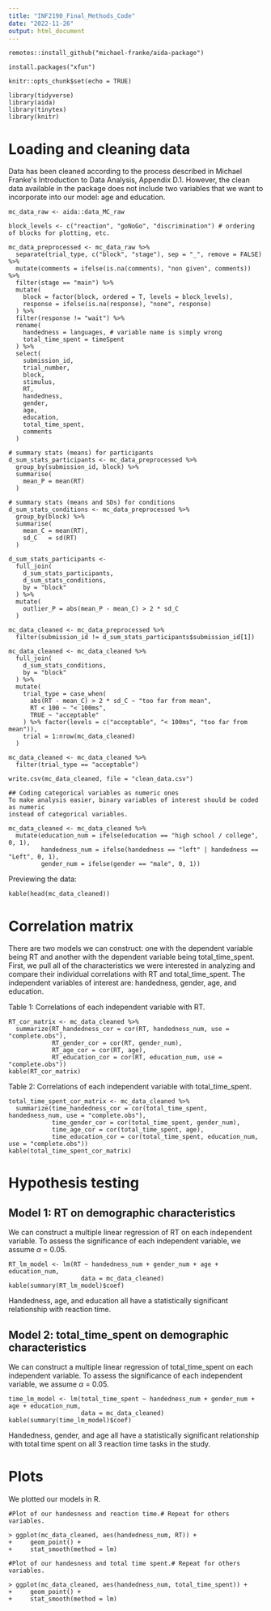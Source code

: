 ```yaml
---
title: "INF2190_Final_Methods_Code"
date: "2022-11-26"
output: html_document
---
```


```
remotes::install_github("michael-franke/aida-package")
```


```
install.packages("xfun")
```


```
knitr::opts_chunk$set(echo = TRUE)

```


```
library(tidyverse)
library(aida)
library(tinytex)
library(knitr)
```

# Loading and cleaning data
Data has been cleaned according to the process described in Michael 
Franke's Introduction to Data Analysis, Appendix D.1. However, the clean data
available in the package does not include two variables that we want to incorporate
into our model: age and education. 


```
mc_data_raw <- aida::data_MC_raw

block_levels <- c("reaction", "goNoGo", "discrimination") # ordering of blocks for plotting, etc. 

mc_data_preprocessed <- mc_data_raw %>% 
  separate(trial_type, c("block", "stage"), sep = "_", remove = FALSE) %>%
  mutate(comments = ifelse(is.na(comments), "non given", comments)) %>% 
  filter(stage == "main") %>% 
  mutate(
    block = factor(block, ordered = T, levels = block_levels),
    response = ifelse(is.na(response), "none", response)
  ) %>%
  filter(response != "wait") %>% 
  rename(
    handedness = languages, # variable name is simply wrong
    total_time_spent = timeSpent
  ) %>% 
  select(
    submission_id, 
    trial_number, 
    block, 
    stimulus, 
    RT, 
    handedness, 
    gender, 
    age, 
    education, 
    total_time_spent,
    comments
  )

# summary stats (means) for participants
d_sum_stats_participants <- mc_data_preprocessed %>% 
  group_by(submission_id, block) %>% 
  summarise(
    mean_P = mean(RT)
  )

# summary stats (means and SDs) for conditions
d_sum_stats_conditions <- mc_data_preprocessed %>% 
  group_by(block) %>% 
  summarise(
    mean_C = mean(RT),
    sd_C   = sd(RT)
  )
  
d_sum_stats_participants <- 
  full_join(
    d_sum_stats_participants,
    d_sum_stats_conditions,
    by = "block"
  ) %>% 
  mutate(
    outlier_P = abs(mean_P - mean_C) > 2 * sd_C
  )

mc_data_cleaned <- mc_data_preprocessed %>% 
  filter(submission_id != d_sum_stats_participants$submission_id[1])

mc_data_cleaned <- mc_data_cleaned %>% 
  full_join(
    d_sum_stats_conditions,
    by = "block"
  ) %>% 
  mutate(
    trial_type = case_when(
      abs(RT - mean_C) > 2 * sd_C ~ "too far from mean",
      RT < 100 ~ "< 100ms",
      TRUE ~ "acceptable"
    ) %>% factor(levels = c("acceptable", "< 100ms", "too far from mean")),
    trial = 1:nrow(mc_data_cleaned)
  )

mc_data_cleaned <- mc_data_cleaned %>% 
  filter(trial_type == "acceptable")

write.csv(mc_data_cleaned, file = "clean_data.csv")
```


```
## Coding categorical variables as numeric ones
To make analysis easier, binary variables of interest should be coded as numeric
instead of categorical variables. 
```


```
mc_data_cleaned <- mc_data_cleaned %>%
  mutate(education_num = ifelse(education == "high school / college", 0, 1), 
         handedness_num = ifelse(handedness == "left" | handedness == "Left", 0, 1), 
         gender_num = ifelse(gender == "male", 0, 1))
```

Previewing the data: 


```
kable(head(mc_data_cleaned))
```

# Correlation matrix
There are two models we can construct: one with the dependent variable being RT 
and another with the dependent variable being total_time_spent. First, we pull 
all of the characteristics we were interested in analyzing and compare their 
individual correlations with RT and total_time_spent. The independent variables 
of interest are: handedness, gender, age, and education. 

Table 1: Correlations of each independent variable with RT. 


```
RT_cor_matrix <- mc_data_cleaned %>%
  summarize(RT_handedness_cor = cor(RT, handedness_num, use = "complete.obs"), 
            RT_gender_cor = cor(RT, gender_num), 
            RT_age_cor = cor(RT, age), 
            RT_education_cor = cor(RT, education_num, use = "complete.obs"))
kable(RT_cor_matrix)
```

Table 2: Correlations of each independent variable with total_time_spent. 


```
total_time_spent_cor_matrix <- mc_data_cleaned %>%
  summarize(time_handedness_cor = cor(total_time_spent, handedness_num, use = "complete.obs"), 
            time_gender_cor = cor(total_time_spent, gender_num), 
            time_age_cor = cor(total_time_spent, age), 
            time_education_cor = cor(total_time_spent, education_num, use = "complete.obs"))
kable(total_time_spent_cor_matrix)
```

# Hypothesis testing

## Model 1: RT on demographic characteristics
We can construct a multiple linear regression of RT on each independent variable. 
To assess the significance of each independent variable, we assume $\alpha$ = 0.05. 



```
RT_lm_model <- lm(RT ~ handedness_num + gender_num + age + education_num, 
                    data = mc_data_cleaned)
kable(summary(RT_lm_model)$coef)
```

Handedness, age, and education all have a statistically significant relationship
with reaction time. 

## Model 2: total_time_spent on demographic characteristics
We can construct a multiple linear regression of total_time_spent on each independent variable. 
To assess the significance of each independent variable, we assume $\alpha$ = 0.05. 


```
time_lm_model <- lm(total_time_spent ~ handedness_num + gender_num + age + education_num, 
                    data = mc_data_cleaned)
kable(summary(time_lm_model)$coef)
```

Handedness, gender, and age all have a statistically significant relationship with total 
time spent on all 3 reaction time tasks in the study. 

# Plots
We plotted our models in R. 



```
#Plot of our handesness and reaction time.# Repeat for others variables.

> ggplot(mc_data_cleaned, aes(handedness_num, RT)) +
+     geom_point() +
+     stat_smooth(method = lm)
```


```
#Plot of our handesness and total time spent.# Repeat for others variables.

> ggplot(mc_data_cleaned, aes(handedness_num, total_time_spent)) +
+     geom_point() +
+     stat_smooth(method = lm)
```
